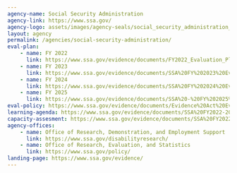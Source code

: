 ```yaml
---
agency-name: Social Security Administration
agency-link: https://www.ssa.gov/
agency-logo: assets/images/agency-seals/social_security_administration_seal.png
layout: agency
permalink: /agencies/social-security-administration/
eval-plan:
    - name: FY 2022
      link: https://www.ssa.gov/evidence/documents/FY2022_Evaluation_Plan.pdf
    - name: FY 2023
      link: https://www.ssa.gov/evidence/documents/SSA%20FY%202023%20Evaluation%20Plan%20Final%20032322.pdf
    - name: FY 2024
      link: https://www.ssa.gov/evidence/documents/SSA%20FY%202024%20Evaluation%20Plan%203.14.2023.pdf
    - name: FY 2025
      link: https://www.ssa.gov/evidence/documents/SSA%20-%20FY%202025%20Evaluation%20Plan%20FINAL.pdf
eval-policy: https://www.ssa.gov/evidence/documents/Evidence%20Act%20Evaluation%20Policy%20-%20April%202024.pdf
learning-agenda: https://www.ssa.gov/evidence/documents/SSA%20FY2022-2026%20Learning%20Agenda%20Final%20032322.pdf
capacity-assesment: https://www.ssa.gov/evidence/documents/SSA%20FY2022-2026%20Capacity%20Assessment%20Final%20032322.pdf
agency-offices:
    - name: Office of Research, Demonstration, and Employment Support
      link: https://www.ssa.gov/disabilityresearch/
    - name: Office of Research, Evaluation, and Statistics
      link: https://www.ssa.gov/policy/  
landing-page: https://www.ssa.gov/evidence/
---
```


